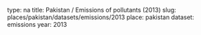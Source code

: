 type: na
title: Pakistan / Emissions of pollutants (2013)
slug: places/pakistan/datasets/emissions/2013
place: pakistan
dataset: emissions
year: 2013
